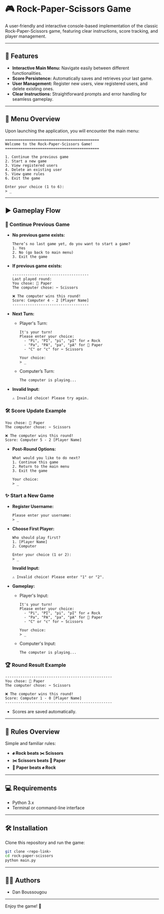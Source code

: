 # 🎮 Rock-Paper-Scissors Game

A user-friendly and interactive console-based implementation of the classic Rock-Paper-Scissors game, featuring clear instructions, score tracking, and player management.

---

## 🚀 Features

- **Interactive Main Menu:** Navigate easily between different functionalities.
- **Score Persistence:** Automatically saves and retrieves your last game.
- **User Management:** Register new users, view registered users, and delete existing ones.
- **Clear Instructions:** Straightforward prompts and error handling for seamless gameplay.

---

## 📌 Menu Overview

Upon launching the application, you will encounter the main menu:

```
===========================================
Welcome to the Rock-Paper-Scissors Game!
===========================================

1. Continue the previous game
2. Start a new game
3. View registered users
4. Delete an existing user
5. View game rules
6. Exit the game

Enter your choice (1 to 6):
> _
```

---

## ▶️ Gameplay Flow

### 🔄 Continue Previous Game

- **No previous game exists:**
  ```
  There’s no last game yet, do you want to start a game?
  1. Yes
  2. No (go back to main menu)
  3. Exit the game
  ```

- **If previous game exists:**
  ```
  -----------------------------------
  Last played round:
  You chose: 📄 Paper
  The computer chose: ✂️ Scissors

  ❌ The computer wins this round!
  Score: Computer 4 - 2 [Player Name]
  -----------------------------------
  ```

- **Next Turn:**
  - Player's Turn:
    ```
    It's your turn!
    Please enter your choice:
      - "Pi", "PI", "pi", "pI" for ✊ Rock
      - "Pa", "PA", "pa", "pA" for 📄 Paper
      - "C" or "c" for ✂️ Scissors

    Your choice:
    > _
    ```

  - Computer’s Turn:
    ```
    The computer is playing...
    ```

- **Invalid Input:**
  ```
  ⚠️ Invalid choice! Please try again.
  ```

### 🛠️ Score Update Example

```
You chose: 📄 Paper
The computer chose: ✂️ Scissors

❌ The computer wins this round!
Score: Computer 5 - 2 [Player Name]
```

- **Post-Round Options:**
  ```
  What would you like to do next?
  1. Continue this game
  2. Return to the main menu
  3. Exit the game

  Your choice:
  > _
  ```

### ✨ Start a New Game

- **Register Username:**
  ```
  Please enter your username:
  > _
  ```

- **Choose First Player:**
  ```
  Who should play first?
  1. [Player Name]
  2. Computer

  Enter your choice (1 or 2):
  > _
  ```

  **Invalid Input:**
  ```
  ⚠️ Invalid choice! Please enter "1" or "2".
  ```

- **Gameplay:**
  - Player's Input:
    ```
    It's your turn!
    Please enter your choice:
      - "Pi", "PI", "pi", "pI" for ✊ Rock
      - "Pa", "PA", "pa", "pA" for 📄 Paper
      - "C" or "c" for ✂️ Scissors

    Your choice:
    > _
    ```

  - Computer's Input:
    ```
    The computer is playing...
    ```

### 🏆 Round Result Example

```
-------------------------------------------------
You chose: 📄 Paper
The computer chose: ✂️ Scissors

❌ The computer wins this round!
Score: Computer 1 - 0 [Player Name]
-------------------------------------------------
```

- Scores are saved automatically.

---

## 📖 Rules Overview

Simple and familiar rules:

- **✊ Rock beats ✂️ Scissors**
- **✂️ Scissors beats 📄 Paper**
- **📄 Paper beats ✊ Rock**

---

## 💻 Requirements

- Python 3.x
- Terminal or command-line interface

---

## 🛠️ Installation

Clone this repository and run the game:

```sh
git clone <repo-link>
cd rock-paper-scissors
python main.py
```

---

## 👨‍💻 Authors

- Dan Boussougou

---

Enjoy the game! 🚀


